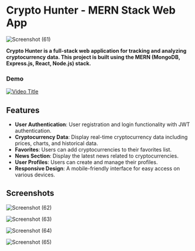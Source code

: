 # Crypto Hunter - MERN Stack Web App


![Screenshot (61)](https://github.com/kumarAmar882/crypto_hunting/assets/65217388/41db7772-41b5-41b8-9ca2-eef255853e6e)


  **Crypto Hunter is a full-stack web application for tracking and analyzing cryptocurrency data. This project is built using the MERN (MongoDB, Express.js, React, Node.js) stack.**


### Demo

[![Video Title](https://img.youtube.com/vi/EiaMEExfiv8/0.jpg)](https://www.youtube.com/watch?v=EiaMEExfiv8)



## Features

- **User Authentication**: User registration and login functionality with JWT authentication.
- **Cryptocurrency Data**: Display real-time cryptocurrency data including prices, charts, and historical data.
- **Favorites**: Users can add cryptocurrencies to their favorites list.
- **News Section**: Display the latest news related to cryptocurrencies.
- **User Profiles**: Users can create and manage their profiles.
- **Responsive Design**: A mobile-friendly interface for easy access on various devices.

## Screenshots


![Screenshot (62)](https://github.com/kumarAmar882/crypto_hunting/assets/65217388/437ea53e-3a40-4bf8-9918-1e4983a90b64)

![Screenshot (63)](https://github.com/kumarAmar882/crypto_hunting/assets/65217388/535550ec-edfd-4a80-9cf3-81b9109d1075)

![Screenshot (64)](https://github.com/kumarAmar882/crypto_hunting/assets/65217388/81fbaff8-1825-482a-bafb-ad37927160e1)

![Screenshot (65)](https://github.com/kumarAmar882/crypto_hunting/assets/65217388/9541ce69-bac2-45ef-929b-e266eff8cd4b)



